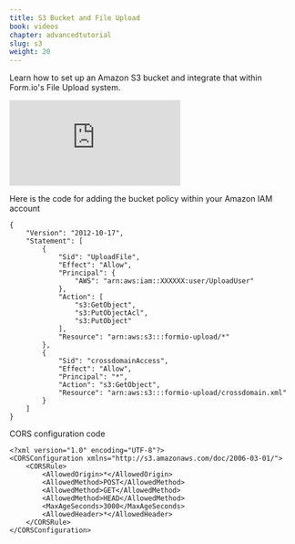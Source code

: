 ```yaml
---
title: S3 Bucket and File Upload
book: videos
chapter: advancedtutorial
slug: s3
weight: 20
---
```

Learn how to set up an Amazon S3 bucket and integrate that within Form.io's File Upload system. 

<div class="embed-responsive embed-responsive-16by9">
  <iframe class="embed-responsive-item" src="https://www.youtube.com/embed/bQ8aedzNcJI?rel=0&amp;showinfo=0" frameborder="0" allowfullscreen></iframe>
  </div>

Here is the code for adding the bucket policy within your Amazon IAM account

```
{
    "Version": "2012-10-17",
    "Statement": [
        {
            "Sid": "UploadFile",
            "Effect": "Allow",
            "Principal": {
                "AWS": "arn:aws:iam::XXXXXX:user/UploadUser"
            },
            "Action": [
                "s3:GetObject",
                "s3:PutObjectAcl",
                "s3:PutObject"
            ],
            "Resource": "arn:aws:s3:::formio-upload/*"
        },
        {
            "Sid": "crossdomainAccess",
            "Effect": "Allow",
            "Principal": "*",
            "Action": "s3:GetObject",
            "Resource": "arn:aws:s3:::formio-upload/crossdomain.xml"
        }
    ]
}
```

CORS configuration code

```
<?xml version="1.0" encoding="UTF-8"?>
<CORSConfiguration xmlns="http://s3.amazonaws.com/doc/2006-03-01/">
    <CORSRule>
        <AllowedOrigin>*</AllowedOrigin>
        <AllowedMethod>POST</AllowedMethod>
        <AllowedMethod>GET</AllowedMethod>
        <AllowedMethod>HEAD</AllowedMethod>
        <MaxAgeSeconds>3000</MaxAgeSeconds>
        <AllowedHeader>*</AllowedHeader>
    </CORSRule>
</CORSConfiguration>
```
